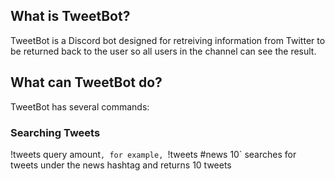 ## What is TweetBot?
TweetBot is a Discord bot designed for retreiving information from Twitter to be returned back to the user so all users in the channel can see the result.

## What can TweetBot do?
TweetBot has several commands:
### Searching Tweets
!tweets query amount`, for example, `!tweets #news 10` searches for tweets under the news hashtag and returns 10 tweets
